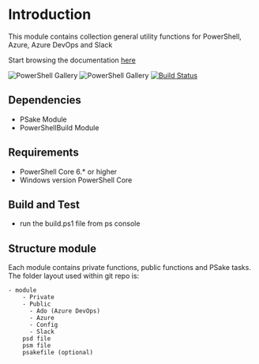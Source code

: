 # Introduction

This module contains collection general utility functions for PowerShell, Azure, Azure DevOps and Slack

Start browsing the documentation [here](./docs/index.md)

![PowerShell Gallery](https://img.shields.io/powershellgallery/v/td.util.svg?label=PSGallery%20Version&logo=PowerShell&style=flat-square)
![PowerShell Gallery](https://img.shields.io/powershellgallery/dt/td.util.svg?label=PSGallery%20Downloads&logo=PowerShell&style=flat-square)
[![Build Status](https://dev.azure.com/tedon/TD.Deploy/_apis/build/status/ehagen.TD.Util?branchName=master)](https://dev.azure.com/tedon/TD.Deploy/_build/latest?definitionId=52&branchName=master)

## Dependencies

- PSake Module
- PowerShellBuild Module

## Requirements

- PowerShell Core 6.* or higher
- Windows version PowerShell Core

## Build and Test

- run the build.ps1 file from ps console

## Structure module

Each module contains private functions, public functions and PSake tasks. The folder layout used within git repo is:

    - module
        - Private
        - Public
          - Ado (Azure DevOps)
          - Azure
          - Config 
          - Slack
        psd file
        psm file
        psakefile (optional)